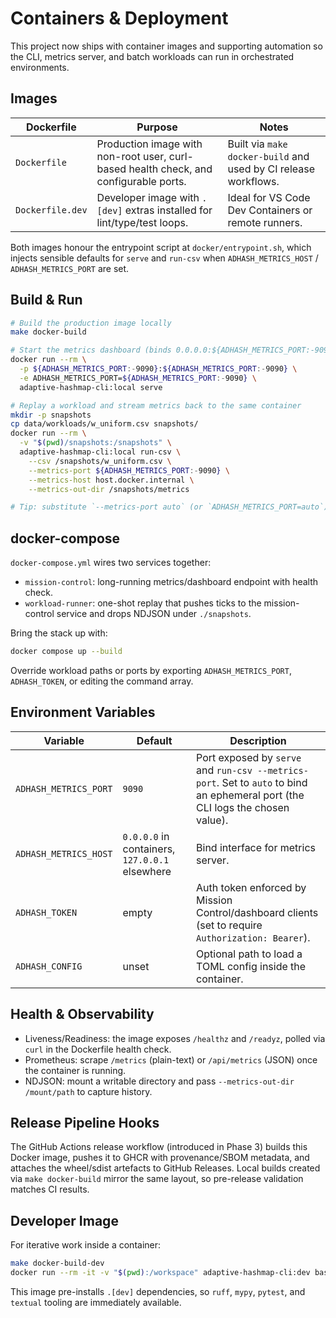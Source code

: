 # Containers & Deployment

This project now ships with container images and supporting automation so the CLI, metrics server, and batch workloads can run in orchestrated environments.

## Images

| Dockerfile | Purpose | Notes |
| --- | --- | --- |
| `Dockerfile` | Production image with non-root user, curl-based health check, and configurable ports. | Built via `make docker-build` and used by CI release workflows. |
| `Dockerfile.dev` | Developer image with `.[dev]` extras installed for lint/type/test loops. | Ideal for VS Code Dev Containers or remote runners. |

Both images honour the entrypoint script at `docker/entrypoint.sh`, which injects sensible defaults for `serve` and `run-csv` when `ADHASH_METRICS_HOST` / `ADHASH_METRICS_PORT` are set.

## Build & Run

```bash
# Build the production image locally
make docker-build

# Start the metrics dashboard (binds 0.0.0.0:${ADHASH_METRICS_PORT:-9090})
docker run --rm \
  -p ${ADHASH_METRICS_PORT:-9090}:${ADHASH_METRICS_PORT:-9090} \
  -e ADHASH_METRICS_PORT=${ADHASH_METRICS_PORT:-9090} \
  adaptive-hashmap-cli:local serve

# Replay a workload and stream metrics back to the same container
mkdir -p snapshots
cp data/workloads/w_uniform.csv snapshots/
docker run --rm \
  -v "$(pwd)/snapshots:/snapshots" \
  adaptive-hashmap-cli:local run-csv \
    --csv /snapshots/w_uniform.csv \
    --metrics-port ${ADHASH_METRICS_PORT:-9090} \
    --metrics-host host.docker.internal \
    --metrics-out-dir /snapshots/metrics

# Tip: substitute `--metrics-port auto` (or `ADHASH_METRICS_PORT=auto`) to let the OS pick an available port; the CLI prints the bound value once the server starts.
```

## docker-compose

`docker-compose.yml` wires two services together:

- `mission-control`: long-running metrics/dashboard endpoint with health check.
- `workload-runner`: one-shot replay that pushes ticks to the mission-control service and drops NDJSON under `./snapshots`.

Bring the stack up with:

```bash
docker compose up --build
```

Override workload paths or ports by exporting `ADHASH_METRICS_PORT`, `ADHASH_TOKEN`, or editing the command array.

## Environment Variables

| Variable | Default | Description |
| --- | --- | --- |
| `ADHASH_METRICS_PORT` | `9090` | Port exposed by `serve` and `run-csv --metrics-port`. Set to `auto` to bind an ephemeral port (the CLI logs the chosen value). |
| `ADHASH_METRICS_HOST` | `0.0.0.0` in containers, `127.0.0.1` elsewhere | Bind interface for metrics server. |
| `ADHASH_TOKEN` | empty | Auth token enforced by Mission Control/dashboard clients (set to require `Authorization: Bearer`). |
| `ADHASH_CONFIG` | unset | Optional path to load a TOML config inside the container. |

## Health & Observability

- Liveness/Readiness: the image exposes `/healthz` and `/readyz`, polled via `curl` in the Dockerfile health check.
- Prometheus: scrape `/metrics` (plain-text) or `/api/metrics` (JSON) once the container is running.
- NDJSON: mount a writable directory and pass `--metrics-out-dir /mount/path` to capture history.

## Release Pipeline Hooks

The GitHub Actions release workflow (introduced in Phase 3) builds this Docker image, pushes it to GHCR with provenance/SBOM metadata, and attaches the wheel/sdist artefacts to GitHub Releases. Local builds created via `make docker-build` mirror the same layout, so pre-release validation matches CI results.

## Developer Image

For iterative work inside a container:

```bash
make docker-build-dev
docker run --rm -it -v "$(pwd):/workspace" adaptive-hashmap-cli:dev bash
```

This image pre-installs `.[dev]` dependencies, so `ruff`, `mypy`, `pytest`, and `textual` tooling are immediately available.
